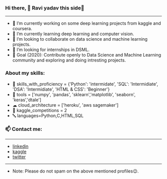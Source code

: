 ### Hi there, 👋 Ravi yadav this side🤗
***
- 🔭 I’m currently working on some deep learning projects from kaggle and coursera.
- 🌱 I’m currently learning deep learning and computer vision.
- 👯 I’m looking to collaborate on data science and machine learning projects.
- 🤔 I’m looking for internships in DSML.
- 🎯 Goal (2020): Contribute openly to Data Science and Machine Learning community and exploring and doing intresting projects.

### About my skills:
- 💼 skills_with_proficiency = {'Python': 'intermidate', 'SQL': 'Intermidiate', 'DSA': 'Intermidiate', 'HTML & CSS': 'Beginner'}
- 🔧 tools = ['numpy', 'pandas', 'sklearn','matplotlib', 'seaborn', 'keras','dtale']
- ☁ cloud_architecture = ['heroku', 'aws sagemaker']
- 📒 kaggle_competitions = 2
- 🔤 languages=Python,C,HTML,SQL

### 📫 Contact me:
***
- [linkedin](https://www.linkedin.com/in/ravi-yadav-471508193/)
- [kaggle](https://www.kaggle.com/raviyaduvansi)
- [twitter](https://twitter.com/RaviYad94128356)
***
- Note: Please do not spam on the above mentioned profiles😉.



